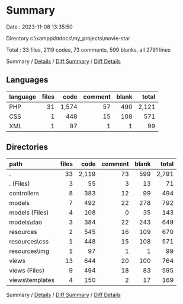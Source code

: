 # Summary

Date : 2023-11-08 13:35:50

Directory c:\\xampp\\htdocs\\my_projects\\movie-star

Total : 33 files,  2119 codes, 73 comments, 599 blanks, all 2791 lines

Summary / [Details](details.md) / [Diff Summary](diff.md) / [Diff Details](diff-details.md)

## Languages
| language | files | code | comment | blank | total |
| :--- | ---: | ---: | ---: | ---: | ---: |
| PHP | 31 | 1,574 | 57 | 490 | 2,121 |
| CSS | 1 | 448 | 15 | 108 | 571 |
| XML | 1 | 97 | 1 | 1 | 99 |

## Directories
| path | files | code | comment | blank | total |
| :--- | ---: | ---: | ---: | ---: | ---: |
| . | 33 | 2,119 | 73 | 599 | 2,791 |
| . (Files) | 3 | 55 | 3 | 13 | 71 |
| controllers | 8 | 383 | 12 | 99 | 494 |
| models | 7 | 492 | 22 | 278 | 792 |
| models (Files) | 4 | 108 | 0 | 35 | 143 |
| models\\dao | 3 | 384 | 22 | 243 | 649 |
| resources | 2 | 545 | 16 | 109 | 670 |
| resources\\css | 1 | 448 | 15 | 108 | 571 |
| resources\\img | 1 | 97 | 1 | 1 | 99 |
| views | 13 | 644 | 20 | 100 | 764 |
| views (Files) | 9 | 494 | 18 | 83 | 595 |
| views\\templates | 4 | 150 | 2 | 17 | 169 |

Summary / [Details](details.md) / [Diff Summary](diff.md) / [Diff Details](diff-details.md)